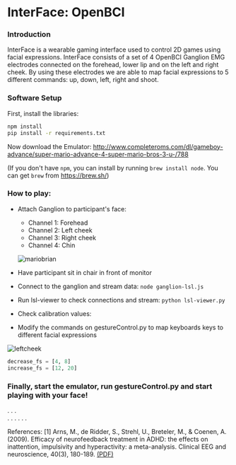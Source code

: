 # InterFace:  OpenBCI

### Introduction
InterFace is a wearable gaming interface used to control 2D games using facial expressions. InterFace consists of a set of 4 OpenBCI Ganglion EMG electrodes connected on the forehead, lower lip and on the left and right cheek. By using these electrodes we are able to map facial expressions to 5 different commands: up, down, left, right and shoot.

### Software Setup

First, install the libraries:
``` bash
npm install
pip install -r requirements.txt
```

Now download the Emulator: http://www.completeroms.com/dl/gameboy-advance/super-mario-advance-4-super-mario-bros-3-u-/788

(If you don't have `npm`, you can install by running `brew install node`. You can get `brew` from https://brew.sh/)

### How to play:

- Attach Ganglion to participant's face: 
  - Channel 1: Forehead
  - Channel 2: Left cheek
  - Channel 3: Right cheek
  - Channel 4: Chin
  
  ![mariobrian](https://user-images.githubusercontent.com/14130139/40259304-642961fe-5aaa-11e8-906b-f84b85bc139a.png)

 
- Have participant sit in chair in front of monitor
- Connect to the ganglion and stream data: `node ganglion-lsl.js`
- Run lsl-viewer to check connections and stream: `python lsl-viewer.py`
- Check calibration values: 
- Modify the commands on gestureControl.py to map keyboards keys to different facial expressions


![leftcheek](https://user-images.githubusercontent.com/14130139/40259368-a08bdbe0-5aaa-11e8-932a-5db99a480837.png)

``` python
decrease_fs = [4, 8]
increase_fs = [12, 20]
```

### Finally, start the emulator, run gestureControl.py and start playing with your face!
.
.
.    
. 
. 
.
.
.
.

References:
[1] Arns, M., de Ridder, S., Strehl, U., Breteler, M., & Coenen, A. (2009). Efficacy of neurofeedback treatment in ADHD: the effects on inattention, impulsivity and hyperactivity: a meta-analysis. Clinical EEG and neuroscience, 40(3), 180-189. [(PDF)](http://www.bakerneuropsychology.com/files/Arns_2009_ClinEEGNeurosci_Efficacy_for_ADHD_meta-analysis.pdf)
